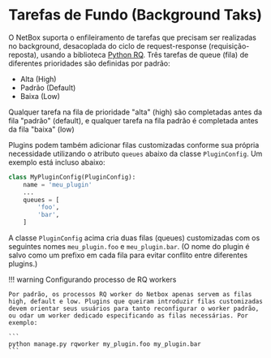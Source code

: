 # Tarefas de Fundo (Background Taks)

O NetBox suporta o enfileiramento de tarefas que precisam ser realizadas no background, desacoplada do ciclo de request-response (requisição-reposta), usando a biblioteca [Python RQ](https://python-rq.org/). Três tarefas de queue (fila) de diferentes prioridades são definidas por padrão:

* Alta (High)
* Padrão (Default)
* Baixa (Low)

Qualquer tarefa na fila de prioridade "alta" (high) são completadas antes da fila "padrão" (default), e qualquer tarefa na fila padrão é completada antes da fila "baixa" (low)

Plugins podem também adicionar filas customizadas conforme sua própria necessidade utilizando o atributo `queues` abaixo da classe `PluginConfig`. Um exemplo está incluso abaixo:

```python
class MyPluginConfig(PluginConfig):
    name = 'meu_plugin'
    ...
    queues = [
        'foo',
        'bar',
    ]
```

A classe `PluginConfig` acima cria duas filas (queues) customizadas com os seguintes nomes `meu_plugin.foo` e `meu_plugin.bar`. (O nome do plugin é salvo como um prefixo em cada fila para evitar conflito entre diferentes plugins.)


!!! warning Configurando processo de RQ workers

    Por padrão, os processos RQ worker do Netbox apenas servem as filas high, default e low. Plugins que queiram introduzir filas customizadas devem orientar seus usuários para tanto reconfigurar o worker padrão, ou odar um worker dedicado especificando as filas necessárias. Por exemplo:

    ```
    python manage.py rqworker my_plugin.foo my_plugin.bar
    ```
